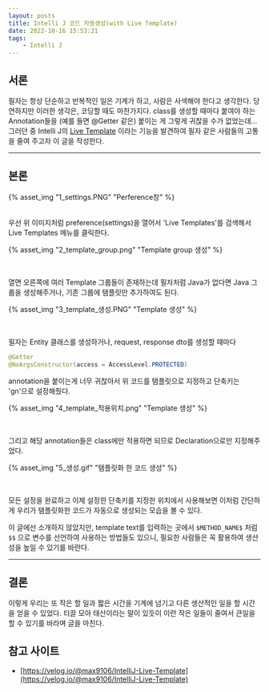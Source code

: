 ```yaml
---
layout: posts
title: Intelli J 코드 자동생성(with Live Template)
date: 2022-10-16 15:53:21
tags:
    - Intelli J
---
```


## 서론

 필자는 항상 단순하고 반복적인 일은 기계가 하고, 사람은 사색해야 한다고 생각한다. 당연하지만 이러한 생각은, 코딩할 때도 마찬가지다. class를 생성할 때마다 붙여야 하는 Annotation들을 (예를 들면 @Getter 같은) 붙이는 게 그렇게 귀찮을 수가 없었는데... 그러던 중 Intelli J의 [Live Template](https://blog.jetbrains.com/ko/2020/05/18/write-code-faster-using-live-templates-ko/) 이라는 기능을 발견하여 필자 같은 사람들의 고통을 줄여 주고자 이 글을 작성한다.
* * *

## 본론

{% asset_img "1_settings.PNG" "Perference창" %}

<br />
우선 위 이미지처럼 preference(settings)을 열어서 'Live Templates'를 검색해서 Live Templates 메뉴를 클릭한다.

{% asset_img "2_template_group.png" "Template group 생성" %}

<br />

열면 오른쪽에 여러 Template 그룹들이 존재하는데 필자처럼 Java가 없다면 Java 그룹을 생성해주거나, 기존 그룹에 탬플릿만 추가하여도 된다.

{% asset_img "3_template_생성.PNG" "Template 생성" %}

<br />

필자는 Entity 클래스를 생성하거나, request, response dto를 생성할 때마다 

```java
@Getter
@NoArgsConstructor(access = AccessLevel.PROTECTED)
```

annotation을 붙이는게 너무 귀찮아서 위 코드를 탬플릿으로 지정하고 단축키는 'gn'으로 설정해줬다.


{% asset_img "4_template_적용위치.png" "Template 생성" %}

<br />

그리고 해당 annotation들은 class에만 적용하면 되므로 Declaration으로만 지정해주었다.

{% asset_img "5_생성.gif" "탬플릿화 한 코드 생성" %}

<br />

모든 설정을 완료하고 이제 설정한 단축키를 지정한 위치에서 사용해보면 이처럼 간단하게 우리가 탬플릿화한 코드가 자동으로 생성되는 모습을 볼 수 있다.

이 글에선 소개하지 않았지만, template text를 입력하는 곳에서 `$METHOD_NAME$` 처럼 `$$` 으로 변수를 선언하여 사용하는 방법들도 있으니, 필요한 사람들은 꼭 활용하여 생산성을 높일 수 있기를 바란다. 
* * *

## 결론

 이렇게 우리는 또 작은 할 일과 짧은 시간을 기계에 넘기고 다른 생산적인 일을 할 시간을 얻을 수 있었다. 티끌 모아 태산이라는 말이 있듯이 이런 작은 일들이 줄여서 큰일을 할 수 있기를 바라며 글을 마친다.


## 참고 사이트

- [https://velog.io/@max9106/IntelliJ-Live-Template](https://velog.io/@max9106/IntelliJ-Live-Template)


